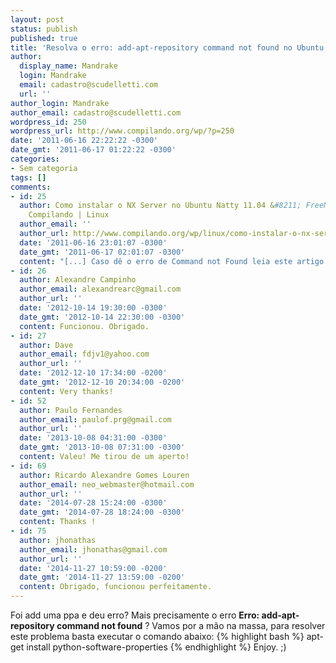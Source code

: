 ```yaml
---
layout: post
status: publish
published: true
title: 'Resolva o erro: add-apt-repository command not found no Ubuntu Natty 11.04'
author:
  display_name: Mandrake
  login: Mandrake
  email: cadastro@scudelletti.com
  url: ''
author_login: Mandrake
author_email: cadastro@scudelletti.com
wordpress_id: 250
wordpress_url: http://www.compilando.org/wp/?p=250
date: '2011-06-16 22:22:22 -0300'
date_gmt: '2011-06-17 01:22:22 -0300'
categories:
- Sem categoria
tags: []
comments:
- id: 25
  author: Como instalar o NX Server no Ubuntu Natty 11.04 &#8211; FreeNX Server |
    Compilando | Linux
  author_email: ''
  author_url: http://www.compilando.org/wp/linux/como-instalar-o-nx-server-no-ubuntu-natty-11-04-freenx-server
  date: '2011-06-16 23:01:07 -0300'
  date_gmt: '2011-06-17 02:01:07 -0300'
  content: "[...] Caso dê o erro de Command not Found leia este artigo. [...] "
- id: 26
  author: Alexandre Campinho
  author_email: alexandrearc@gmail.com
  author_url: ''
  date: '2012-10-14 19:30:00 -0300'
  date_gmt: '2012-10-14 22:30:00 -0300'
  content: Funcionou. Obrigado.
- id: 27
  author: Dave
  author_email: fdjv1@yahoo.com
  author_url: ''
  date: '2012-12-10 17:34:00 -0200'
  date_gmt: '2012-12-10 20:34:00 -0200'
  content: Very thanks!
- id: 52
  author: Paulo Fernandes
  author_email: paulof.prg@gmail.com
  author_url: ''
  date: '2013-10-08 04:31:00 -0300'
  date_gmt: '2013-10-08 07:31:00 -0300'
  content: Valeu! Me tirou de um aperto!
- id: 69
  author: Ricardo Alexandre Gomes Louren
  author_email: neo_webmaster@hotmail.com
  author_url: ''
  date: '2014-07-28 15:24:00 -0300'
  date_gmt: '2014-07-28 18:24:00 -0300'
  content: Thanks !
- id: 75
  author: jhonathas
  author_email: jhonathas@gmail.com
  author_url: ''
  date: '2014-11-27 10:59:00 -0200'
  date_gmt: '2014-11-27 13:59:00 -0200'
  content: Obrigado, funcionou perfeitamente.
---
```

Foi add uma ppa e deu erro? Mais precisamente o erro **Erro: add-apt-repository command not found** ?
Vamos por a mão na massa, para resolver este problema basta executar o comando abaixo:
{% highlight bash %}
apt-get install python-software-properties
{% endhighlight %}
Enjoy. ;)

